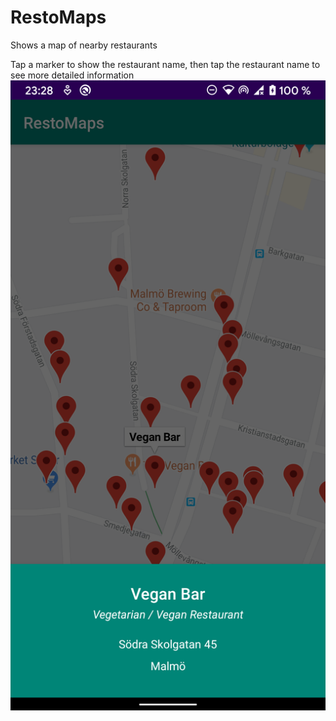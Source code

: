# RestoMaps

Shows a map of nearby restaurants

Tap a marker to show the restaurant name, then tap the restaurant name to see more detailed information
![Screenshot](demo.png)

